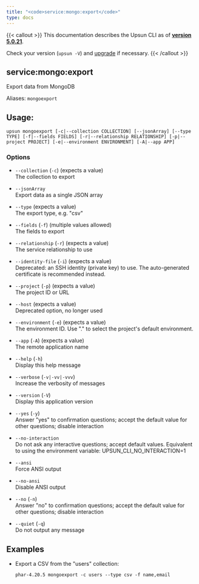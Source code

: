 ```yaml
---
title: "<code>service:mongo:export</code>"
type: docs
---
```


{{< callout >}}
  This documentation describes the Upsun CLI as of **[version 5.0.21](https://github.com/platformsh/cli/releases/tag/5.0.21)**.
  
  Check your version (`upsun -V`) and [upgrade](/cli/#upgrade-the-cli) if necessary.
{{< /callout >}}

service:mongo:export
--------------------
Export data from MongoDB

Aliases: `mongoexport`

## Usage:

```
upsun mongoexport [-c|--collection COLLECTION] [--jsonArray] [--type TYPE] [-f|--fields FIELDS] [-r|--relationship RELATIONSHIP] [-p|--project PROJECT] [-e|--environment ENVIRONMENT] [-A|--app APP]
```

### Options

* `--collection` (`-c`) (expects a value)  
  The collection to export

* `--jsonArray`  
  Export data as a single JSON array

* `--type` (expects a value)  
  The export type, e.g. "csv"

* `--fields` (`-f`) (multiple values allowed)  
  The fields to export

* `--relationship` (`-r`) (expects a value)  
  The service relationship to use

* `--identity-file` (`-i`) (expects a value)  
  Deprecated: an SSH identity (private key) to use. The auto-generated certificate is recommended instead.

* `--project` (`-p`) (expects a value)  
  The project ID or URL

* `--host` (expects a value)  
  Deprecated option, no longer used

* `--environment` (`-e`) (expects a value)  
  The environment ID. Use "." to select the project's default environment.

* `--app` (`-A`) (expects a value)  
  The remote application name

* `--help` (`-h`)  
  Display this help message

* `--verbose` (`-v|-vv|-vvv`)  
  Increase the verbosity of messages

* `--version` (`-V`)  
  Display this application version

* `--yes` (`-y`)  
  Answer "yes" to confirmation questions; accept the default value for other questions; disable interaction

* `--no-interaction`  
  Do not ask any interactive questions; accept default values. Equivalent to using the environment variable: UPSUN_CLI_NO_INTERACTION=1

* `--ansi`  
  Force ANSI output

* `--no-ansi`  
  Disable ANSI output

* `--no` (`-n`)  
  Answer "no" to confirmation questions; accept the default value for other questions; disable interaction

* `--quiet` (`-q`)  
  Do not output any message

## Examples

* Export a CSV from the "users" collection:  
  ```
  phar-4.20.5 mongoexport -c users --type csv -f name,email
  ```


